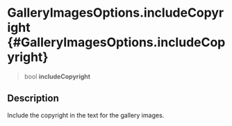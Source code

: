 GalleryImagesOptions.includeCopyright {#GalleryImagesOptions.includeCopyright}
=====================================

> bool **includeCopyright**

Description
-----------

Include the copyright in the text for the gallery images.
